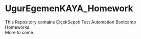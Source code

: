 # UgurEgemenKAYA_Homework



This Repository contains ÇiçekSepeti Test Automation Bootcamp Homeworks <br> More to come..
